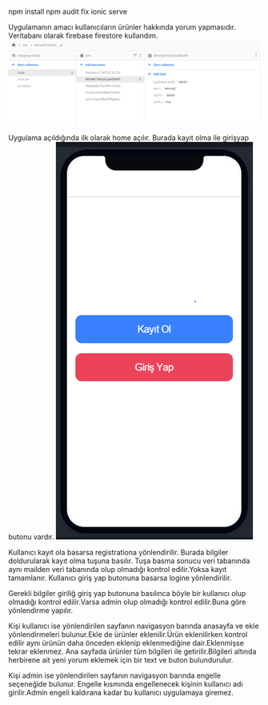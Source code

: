 
npm install
npm audit fix
ionic serve

Uygulamanın amacı kullanıcıların ürünler hakkında yorum yapmasıdır.
Veritabanı olarak firebase firestore kullandım.
![](images/mobil1.PNG)

Uygulama açıldığında ilk olarak home açılır.
Burada kayıt olma ile girişyap butonu vardır.
![](images/mobil2.PNG)

Kullanıcı kayıt ola basarsa registrationa yönlendirilir.
  Burada bilgiler doldurularak kayıt olma tuşuna basılır.
  Tuşa basma sonucu veri tabanında aynı mailden 
  veri tabanında olup olmadığı kontrol edilir.Yoksa kayıt tamamlanır.
Kullanıcı giriş yap butonuna basarsa logine yönlendirilir.

  Gerekli bilgiler giriliğ giriş yap butonuna basılınca böyle bir 
  kullanıcı olup olmadığı kontrol edilir.Varsa admin olup olmadığı kontrol
  edilir.Buna göre yönlendirme yapılır.

  Kişi kullanıcı ise yönlendirilen sayfanın navigasyon barında anasayfa ve ekle
  yönlendirmeleri bulunur.Ekle de ürünler eklenilir.Ürün eklenilirken kontrol edilir
  aynı ürünün daha önceden eklenip eklenmediğine dair.Eklenmişse tekrar eklenmez.
  Ana sayfada ürünler tüm bilgileri ile getirilir.Bilgileri altında herbirene ait
  yeni yorum eklemek için bir text ve buton bulundurulur.

  Kişi admin ise yönlendirilen sayfanın navigasyon barında engelle seçeneğide  bulunur.
  Engelle kısmında engellenecek kişinin kullanıcı adı girilir.Admin engeli kaldırana kadar
  bu kullanıcı uygulamaya giremez.
